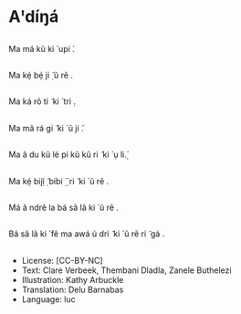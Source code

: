 # Aꞌdíŋá

##
Ma má kũ ki ́ upi ́.


##
Ma kẹ́ bẹ́ ji ̣̃ ũ rẽ .


##
Ma ká rõ ti ̃ ki ́ tri ̣.


##
Ma mã rá gi ̃ ki ́ ũ ji ̃.


##
Ma ã du kũ lé pi kũ kũ ri ̃ ki ́
ụ li.̣́


##
Ma kẹ́ bijị̃ ̣̃ bibi
̣́ ̣́ ri ̃ ki ́ ũ rẽ .


##
Má ã ndrẽ la bá sã lã ki ́
ũ rẽ .


##
Bá sã lã ki ́ fẽ ma awá
ú dri ̃ ki ́ ũ rẽ ri ̃ gá .


##
* License: [CC-BY-NC]
* Text: Clare Verbeek, Thembani Dladla, Zanele Buthelezi
* Illustration: Kathy Arbuckle
* Translation: Delu Barnabas
* Language: luc
